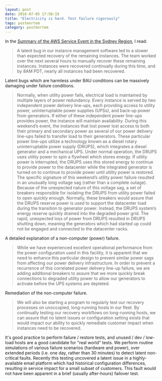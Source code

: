 ```yaml
---
layout: post
date: 2016-07-05 17:58:19
title: "Electricity is hard. Test failure rigorously"
tags: postmortem
category: postmortem
---
```

In the [Summary of the AWS Service Event in the Sydney Region]( http://aws.amazon.com/message/4372T8), I read:

> A latent bug in our instance management software led to a slower than expected recovery of the remaining instances. The team worked over the next several hours to manually recover these remaining instances. Instances were recovered continually during this time, and by 8AM PDT, nearly all instances had been recovered.

Latent bugs which are harmless under BAU conditions can be massively damaging under failure conditions.

> Normally, when utility power fails, electrical load is maintained by multiple layers of power redundancy. Every instance is served by two independent power delivery line-ups, each providing access to utility power, uninterruptable power supplies (UPSs), and back-up power from generators. If either of these independent power line-ups provides power, the instance will maintain availability. During this weekend’s event, the instances that lost power lost access to both their primary and secondary power as several of our power delivery line-ups failed to transfer load to their generators. These particular power line-ups utilize a technology known as a diesel rotary uninterruptable power supply (DRUPS), which integrates a diesel generator and a mechanical UPS. Under normal operation, the DRUPS uses utility power to spin a flywheel which stores energy. If utility power is interrupted, the DRUPS uses this stored energy to continue to provide power to the datacenter while the integrated generator is turned on to continue to provide power until utility power is restored. The specific signature of this weekend’s utility power failure resulted in an unusually long voltage sag (rather than a complete outage). Because of the unexpected nature of this voltage sag, a set of breakers responsible for isolating the DRUPS from utility power failed to open quickly enough. Normally, these breakers would assure that the DRUPS reserve power is used to support the datacenter load during the transition to generator power. Instead, the DRUPS system’s energy reserve quickly drained into the degraded power grid. The rapid, unexpected loss of power from DRUPS resulted in DRUPS shutting down, meaning the generators which had started up could not be engaged and connected to the datacenter racks.

A detailed explanation of a non-computer (power) failure.

> While we have experienced excellent operational performance from the power configuration used in this facility, it is apparent that we need to enhance this particular design to prevent similar power sags from affecting our power delivery infrastructure. In order to prevent a recurrence of this correlated power delivery line-up failure, we are adding additional breakers to assure that we more quickly break connections to degraded utility power to allow our generators to activate before the UPS systems are depleted.

Remediation of the non-computer failure.

> We will also be starting a program to regularly test our recovery processes on unoccupied, long-running hosts in our fleet. By continually testing our recovery workflows on long-running hosts, we can assure that no latent issues or configuration setting exists that would impact our ability to quickly remediate customer impact when instances need to be recovered.

It's good practice to perform failure / restore tests, and unused / dev / low-load hosts are a good candidate for "real world" tests. We perform routine simulations of various failure scenarios (hardware and power), over extended periods (i.e. one day, rather than 30 minutes) to detect latent non-critical faults. Recently this testing uncovered a latent issue in a highly-available email platform which had historical configuration differences, resulting in service impact for a small subset of customers. This fault would not have been apparent in a brief (usually after-hours) failover test.